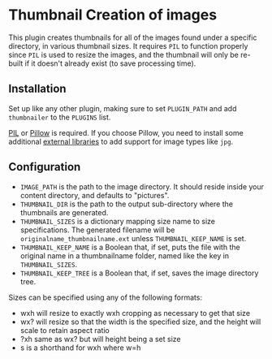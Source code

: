 Thumbnail Creation of images
============================

This plugin creates thumbnails for all of the images found under a specific directory, in various thumbnail sizes.
It requires `PIL` to function properly since `PIL` is used to resize the images, and the thumbnail will only be re-built
if it doesn't already exist (to save processing time).

Installation
-------------

Set up like any other plugin, making sure to set `PLUGIN_PATH` and add `thumbnailer` to the `PLUGINS` list.

[PIL](http://www.pythonware.com/products/pil/) or [Pillow](http://pillow.readthedocs.org/en/latest/installation.html#)
is required. If you choose Pillow, you need to install some additional
[external libraries](http://www.pythonware.com/products/pil/) to add support for image types like `jpg`.

Configuration
-------------

* `IMAGE_PATH` is the path to the image directory. It should reside inside your content directory, and defaults to "pictures".
* `THUMBNAIL_DIR` is the path to the output sub-directory where the thumbnails are generated.
* `THUMBNAIL_SIZES` is a dictionary mapping size name to size specifications.
  The generated filename will be `originalname_thumbnailname.ext` unless `THUMBNAIL_KEEP_NAME` is set.
* `THUMBNAIL_KEEP_NAME` is a Boolean that, if set, puts the file with the original name in a thumbnailname folder, named like the key in `THUMBNAIL_SIZES`.
* `THUMBNAIL_KEEP_TREE` is a Boolean that, if set, saves the image directory tree.

Sizes can be specified using any of the following formats:

* wxh will resize to exactly wxh cropping as necessary to get that size
* wx? will resize so that the width is the specified size, and the height will scale to retain aspect ratio
* ?xh same as wx? but will height being a set size
* s is a shorthand for wxh where w=h
